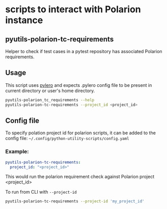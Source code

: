 # scripts to interact with Polarion instance

## pyutils-polarion-tc-requirements
Helper to check if test cases in a pytest repository has associated Polarion requirements.

## Usage
This script uses [pylero](https://github.com/RedHatQE/pylero) and expects .pylero config file to be present in current directory or user's home directory.
```bash
pyutils-polarion_tc_requirements --help
pyutils-polarion-tc-requirements --project_id <project_id>
```

## Config file
To specify polation project id for polarion scripts, it can be added to the config file:
`~/.config/python-utility-scripts/config.yaml`


### Example:

```yaml
pyutils-polarion-tc-requirements:
  project_id: "<project_id>"
```
This would run the polarion requirement check against Polarion project <project_id>

To run from CLI with `--project-id`

```bash
pyutils-polarion-tc-requirements --project-id 'my_project_id'
```
